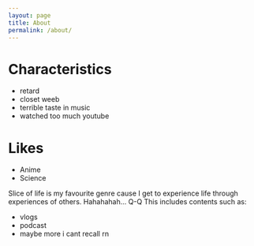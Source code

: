 ```yaml
---
layout: page
title: About
permalink: /about/
---
```

# Characteristics
- retard
- closet weeb
- terrible taste in music
- watched too much youtube

# Likes
- Anime
- Science

Slice of life is my favourite genre cause I get to experience life through experiences of others. Hahahahah... Q-Q
This includes contents such as:
- vlogs
- podcast
- maybe more i cant recall rn